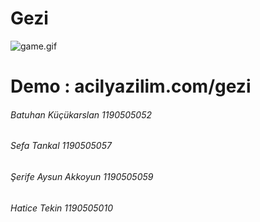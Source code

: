 # Gezi
 
![game.gif](https://acilyazilim/gezi.gif)
# Demo : acilyazilim.com/gezi
###### Batuhan Küçükarslan 1190505052  
###### Sefa Tankal 1190505057
###### Şerife Aysun Akkoyun 1190505059
###### Hatice Tekin 1190505010
